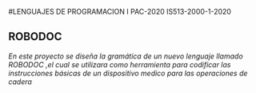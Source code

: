 #LENGUAJES DE PROGRAMACION I PAC-2020  IS513-2000-1-2020

## ROBODOC

_En este proyecto se  diseña la gramática de un nuevo lenguaje llamado *ROBODOC* ,el cual se utilizara como herramienta para codificar las instrucciones básicas de un dispositivo medico para las operaciones de cadera_

